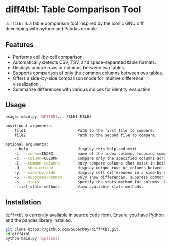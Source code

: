 # diff4tbl: Table Comparison Tool

`diff4tbl` is a table comparison tool inspired by the iconic GNU diff, developing with python and Pandas module.
## Features

- Performs cell-by-cell comparison.
- Automatically detects CSV, TSV, and space-separated table formats.
- Displays unique rows or columns between two tables.
- Supports comparison of only the common columns between two tables.
- Offers a side-by-side comparison mode for intuitive difference visualizationi.
- Summarize differences with various indices for identity evaluation

## Usage

```bash
usage: main.py [OPTION]... FILE1 FILE2

positional arguments:
	file1                 		Path to the first file to compare.
	file2                 		Path to the second file to compare.

optional arguments:
	--help                 		display this help and exit
	-i, --index=INDEX          	name of the index column, focusing comparison based on shared indices
	-c, --column=COLUMN        	compare only the specified columns across the two tables; compares all columns if not provided
	-C, --common-columns       	only compare columns that exist in both tables
	-U, --show-unique          	display unique rows or columns between two tables
	-y, --side-by-side         	display cell differences in a side-by-side tabular format
	-S, --suppress-common      	only show differences, suppress common lines
	-s, --stats					Specify the stats method for columns. Format: --stats --column column1:method1,column2:method2,... Use `--list-stats-methods` to view available methods.
	--list-stats-methods		View available stats methods.
```

## Installation

`diff4tbl` is currently available in source code form. Ensure you have Python and the pandas library installed.
```bash
git clone https://github.com/5uperb0y/diff4tbl.git
cd diff4tbl
python main.py [options]
```

